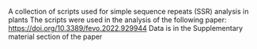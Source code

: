 A collection of scripts used for simple sequence repeats (SSR) analysis in plants
The scripts were used in the analysis of the following paper: https://doi.org/10.3389/fevo.2022.929944
Data is in the Supplementary material section of the paper
